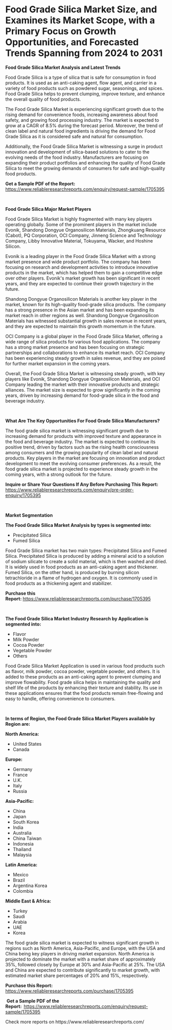 <p><h1>Food Grade Silica Market Size, and Examines its Market Scope, with a Primary Focus on Growth Opportunities, and Forecasted Trends Spanning from 2024 to 2031</h1></p><p><strong>Food Grade Silica Market Analysis and Latest Trends</strong></p>
<p><p>Food Grade Silica is a type of silica that is safe for consumption in food products. It is used as an anti-caking agent, flow agent, and carrier in a variety of food products such as powdered sugar, seasonings, and spices. Food Grade Silica helps to prevent clumping, improve texture, and enhance the overall quality of food products.</p><p>The Food Grade Silica Market is experiencing significant growth due to the rising demand for convenience foods, increasing awareness about food safety, and growing food processing industry. The market is expected to grow at a CAGR of 8.5% during the forecast period. Moreover, the trend of clean label and natural food ingredients is driving the demand for Food Grade Silica as it is considered safe and natural for consumption.</p><p>Additionally, the Food Grade Silica Market is witnessing a surge in product innovation and development of silica-based solutions to cater to the evolving needs of the food industry. Manufacturers are focusing on expanding their product portfolios and enhancing the quality of Food Grade Silica to meet the growing demands of consumers for safe and high-quality food products.</p></p>
<p><strong>Get a Sample PDF of the Report:&nbsp;</strong> <a href="https://www.reliableresearchreports.com/enquiry/request-sample/1705395">https://www.reliableresearchreports.com/enquiry/request-sample/1705395</a></p>
<p>&nbsp;</p>
<p><strong>Food Grade Silica Major Market Players</strong></p>
<p><p>Food Grade Silica Market is highly fragmented with many key players operating globally. Some of the prominent players in the market include Evonik, Shandong Dongyue Organosilicon Materials, Zhongkuang Resource (Cabot), PQ Corporation, OCI Company, Jinneng Science and Technology Company, Libby Innovative Material, Tokuyama, Wacker, and Hoshine Silicon.</p><p>Evonik is a leading player in the Food Grade Silica Market with a strong market presence and wide product portfolio. The company has been focusing on research and development activities to introduce innovative products in the market, which has helped them to gain a competitive edge over other players. Evonik's market growth has been significant in recent years, and they are expected to continue their growth trajectory in the future.</p><p>Shandong Dongyue Organosilicon Materials is another key player in the market, known for its high-quality food-grade silica products. The company has a strong presence in the Asian market and has been expanding its market reach in other regions as well. Shandong Dongyue Organosilicon Materials has witnessed substantial growth in sales revenue in recent years, and they are expected to maintain this growth momentum in the future.</p><p>OCI Company is a global player in the Food Grade Silica Market, offering a wide range of silica products for various food applications. The company has a strong market presence and has been focusing on strategic partnerships and collaborations to enhance its market reach. OCI Company has been experiencing steady growth in sales revenue, and they are poised for further market expansion in the coming years.</p><p>Overall, the Food Grade Silica Market is witnessing steady growth, with key players like Evonik, Shandong Dongyue Organosilicon Materials, and OCI Company leading the market with their innovative products and strategic alliances. The market size is expected to grow significantly in the coming years, driven by increasing demand for food-grade silica in the food and beverage industry.</p></p>
<p>&nbsp;</p>
<p><strong>What Are The Key Opportunities For Food Grade Silica Manufacturers?</strong></p>
<p><p>The food grade silica market is witnessing significant growth due to increasing demand for products with improved texture and appearance in the food and beverage industry. The market is expected to continue its positive trend, driven by factors such as the rising health consciousness among consumers and the growing popularity of clean label and natural products. Key players in the market are focusing on innovation and product development to meet the evolving consumer preferences. As a result, the food grade silica market is projected to experience steady growth in the coming years, with a strong outlook for the future.</p></p>
<p><strong>Inquire or Share Your Questions If Any Before Purchasing This Report:</strong> <a href="https://www.reliableresearchreports.com/enquiry/pre-order-enquiry/1705395">https://www.reliableresearchreports.com/enquiry/pre-order-enquiry/1705395</a></p>
<p>&nbsp;</p>
<p><strong>Market Segmentation</strong></p>
<p><strong>The Food Grade Silica Market Analysis by types is segmented into:</strong></p>
<p><ul><li>Precipitated Silica</li><li>Fumed Silica</li></ul></p>
<p><p>Food Grade Silica market has two main types: Precipitated Silica and Fumed Silica. Precipitated Silica is produced by adding a mineral acid to a solution of sodium silicate to create a solid material, which is then washed and dried. It is widely used in food products as an anti-caking agent and thickener. Fumed Silica, on the other hand, is produced by burning silicon tetrachloride in a flame of hydrogen and oxygen. It is commonly used in food products as a thickening agent and stabilizer.</p></p>
<p><strong>Purchase this Report:&nbsp;</strong><a href="https://www.reliableresearchreports.com/purchase/1705395">https://www.reliableresearchreports.com/purchase/1705395</a></p>
<p>&nbsp;</p>
<p><strong>The Food Grade Silica Market Industry Research by Application is segmented into:</strong></p>
<p><ul><li>Flavor</li><li>Milk Powder</li><li>Cocoa Powder</li><li>Vegetable Powder</li><li>Others</li></ul></p>
<p><p>Food Grade Silica Market Application is used in various food products such as flavor, milk powder, cocoa powder, vegetable powder, and others. It is added to these products as an anti-caking agent to prevent clumping and improve flowability. Food grade silica helps in maintaining the quality and shelf life of the products by enhancing their texture and stability. Its use in these applications ensures that the food products remain free-flowing and easy to handle, offering convenience to consumers.</p></p>
<p>&nbsp;</p>
<p><strong>In terms of Region, the Food Grade Silica Market Players available by Region are:</strong></p>
<p>
    <p> <strong> North America: </strong>
        <ul>
            <li>United States</li>
            <li>Canada</li>
        </ul>
        </p> 
    <p> <strong> Europe: </strong>
        <ul>
            <li>Germany</li>
            <li>France</li>
            <li>U.K.</li>
            <li>Italy</li>
            <li>Russia</li>
        </ul>
        </p> 
    <p> <strong> Asia-Pacific: </strong>
        <ul>
            <li>China</li>
            <li>Japan</li>
            <li>South Korea</li>
            <li>India</li>
            <li>Australia</li>
            <li>China Taiwan</li>
            <li>Indonesia</li>
            <li>Thailand</li>
            <li>Malaysia</li>
        </ul>
        </p> 
    <p> <strong> Latin America: </strong>
        <ul>
            <li>Mexico</li>
            <li>Brazil</li>
            <li>Argentina Korea</li>
            <li>Colombia</li>
        </ul>
        </p> 
    <p> <strong> Middle East & Africa: </strong>
        <ul>
            <li>Turkey</li>
            <li>Saudi</li>
            <li>Arabia</li>
            <li>UAE</li>
            <li>Korea</li>
        </ul>
    </p>
    </p>
<p><p>The food grade silica market is expected to witness significant growth in regions such as North America, Asia-Pacific, and Europe, with the USA and China being key players in driving market expansion. North America is projected to dominate the market with a market share of approximately 35%, followed closely by Europe at 30% and Asia-Pacific at 25%. The USA and China are expected to contribute significantly to market growth, with estimated market share percentages of 20% and 15%, respectively.</p></p>
<p><strong>Purchase this Report: </strong><a href="https://www.reliableresearchreports.com/purchase/1705395">https://www.reliableresearchreports.com/purchase/1705395</a></p>
<p>&nbsp;<strong>Get a Sample PDF of the Report:&nbsp;&nbsp;</strong><a href="https://www.reliableresearchreports.com/enquiry/request-sample/1705395">https://www.reliableresearchreports.com/enquiry/request-sample/1705395</a></p>
<p><strong></strong></p>
<p>Check more reports on https://www.reliableresearchreports.com/</p>